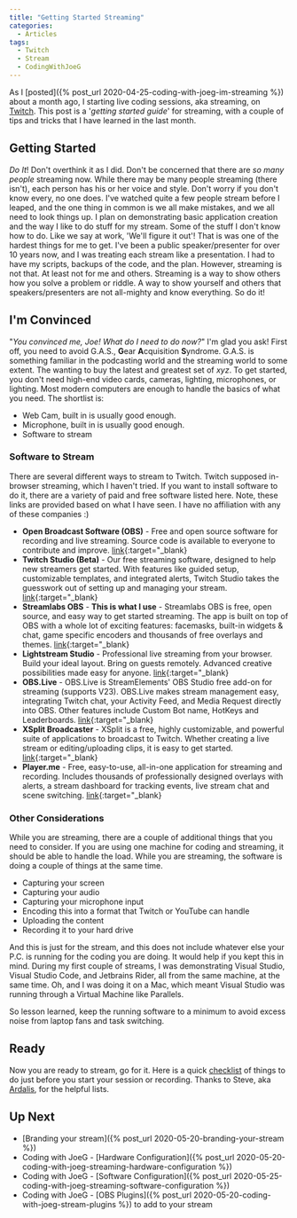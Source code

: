 ```yaml
---
title: "Getting Started Streaming"
categories:
  - Articles
tags:
  - Twitch
  - Stream
  - CodingWithJoeG
---
```

As I [posted]({% post_url 2020-04-25-coding-with-joeg-im-streaming %}) about a month ago, I starting live coding sessions, aka streaming, on [Twitch](https://twitch.tv/jguadagno). This post is a '*getting started guide*' for streaming, with a couple of tips and tricks that I have learned in the last month.

## Getting Started

*Do It*! Don't overthink it as I did.  Don't be concerned that there are *so many people* streaming now. While there may be many people streaming (there isn't), each person has his or her voice and style. Don't worry if you don't know every, no one does.  I've watched quite a few people stream before I leaped, and the one thing in common is we all make mistakes, and we all need to look things up.  I plan on demonstrating basic application creation and the way I like to do stuff for my stream.  Some of the stuff I don't know how to do. Like we say at work, 'We'll figure it out'! That is was one of the hardest things for me to get.  I've been a public speaker/presenter for over 10 years now, and I was treating each stream like a presentation.  I had to have my scripts, backups of the code, and the plan.  However, streaming is not that.  At least not for me and others.  Streaming is a way to show others how you solve a problem or riddle.  A way to show yourself and others that speakers/presenters are not all-mighty and know everything. So do it!

## I'm Convinced

"*You convinced me, Joe! What do I need to do now?*" I'm glad you ask! First off, you need to avoid G.A.S., **G**ear **A**cquisition **S**yndrome. G.A.S. is something familiar in the podcasting world and the streaming world to some extent.  The wanting to buy the latest and greatest set of *xyz*. To get started, you don't need high-end video cards, cameras, lighting, microphones, or lighting. Most modern computers are enough to handle the basics of what you need.  The shortlist is:

* Web Cam, built in is usually good enough.
* Microphone, built in is usually good enough.
* Software to stream

### Software to Stream

There are several different ways to stream to Twitch.  Twitch supposed in-browser streaming, which I haven't tried.  If you want to install software to do it, there are a variety of paid and free software listed here.  Note, these links are provided based on what I have seen.  I have no affiliation with any of these companies :)

* **Open Broadcast Software (OBS)** - Free and open source software for recording and live streaming. Source code is available to everyone to contribute and improve. [link](https://obsproject.com/){:target="_blank}
* **Twitch Studio (Beta)** - Our free streaming software, designed to help new streamers get started. With features like guided setup, customizable templates, and integrated alerts, Twitch Studio takes the guesswork out of setting up and managing your stream. [link](https://www.twitch.tv/studio){:target="_blank}
* **Streamlabs OBS** - **This is what I use** - Streamlabs OBS is free, open source, and easy way to get started streaming. The app is built on top of OBS with a whole lot of exciting features: facemasks, built-in widgets & chat, game specific encoders and thousands of free overlays and themes. [link](https://streamlabs.com/streamlabs-obs/){:target="_blank}
* **Lightstream Studio** - Professional live streaming from your browser. Build your ideal layout. Bring on guests remotely. Advanced creative possibilities made easy for anyone. [link](https://app.golightstream.com/twitchmusic){:target="_blank}
* **OBS.Live** - OBS.Live is StreamElements' OBS Studio free add-on for streaming (supports V23). OBS.Live makes stream management easy, integrating Twitch chat, your Activity Feed, and Media Request directly into OBS. Other features include Custom Bot name, HotKeys and Leaderboards. [link](https://streamelements.com/obslive){:target="_blank}
* **XSplit Broadcaster** - XSplit is a free, highly customizable, and powerful suite of applications to broadcast to Twitch. Whether creating a live stream or editing/uploading clips, it is easy to get started. [link](https://www.xsplit.com/partners/twitch){:target="_blank}
* **Player.me** - Free, easy-to-use, all-in-one application for streaming and recording. Includes thousands of professionally designed overlays with alerts, a stream dashboard for tracking events, live stream chat and scene switching. [link](https://player.me/){:target="_blank}

### Other Considerations

While you are streaming, there are a couple of additional things that you need to consider.  If you are using one machine for coding and streaming, it should be able to handle the load. While you are streaming, the software is doing a couple of things at the same time.

* Capturing your screen
* Capturing your audio
* Capturing your microphone input
* Encoding this into a format that Twitch or YouTube can handle
* Uploading the content
* Recording it to your hard drive

And this is just for the stream, and this does not include whatever else your P.C. is running for the coding you are doing. It would help if you kept this in mind.  During my first couple of streams, I was demonstrating Visual Studio, Visual Studio Code, and Jetbrains Rider, all from the same machine, at the same time. Oh, and I was doing it on a Mac, which meant Visual Studio was running through a Virtual Machine like Parallels.

So lesson learned, keep the running software to a minimum to avoid excess noise from laptop fans and task switching.

## Ready

Now you are ready to stream, go for it.  Here is a quick [checklist](https://ardalis.com/streaming-checklist) of things to do just before you start your session or recording. Thanks to Steve, aka [Ardalis](https://ardalis.com/author/ssmith), for the helpful lists.

## Up Next

* [Branding your stream]({% post_url 2020-05-20-branding-your-stream %})
* Coding with JoeG - [Hardware Configuration]({% post_url 2020-05-20-coding-with-joeg-streaming-hardware-configuration %})
* Coding with JoeG - [Software Configuration]({% post_url 2020-05-25-coding-with-joeg-streaming-software-configuration %})
* Coding with JoeG - [OBS Plugins]({% post_url 2020-05-20-coding-with-joeg-stream-plugins %}) to add to your stream
